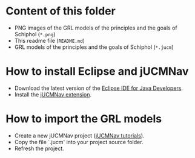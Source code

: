 # Content of this folder
* PNG images of the GRL models of the principles and the goals of Schiphol (`*.png`)
* This readme file (`README.md`)
* GRL models of the principles and the goals of Schiphol (`*.jucm`)

# How to install Eclipse and jUCMNav
* Download the latest version of the <a href="https://www.eclipse.org/downloads/">Eclipse IDE for Java Developers</a>.
* Install the <a href="http://jucmnav.softwareengineering.ca/ucm/bin/view/ProjetSEG/DownloadingAndInstallation">jUCMNav extension</a>.

# How to import the GRL models

* Create a new jUCMNav project (<a href="http://jucmnav.softwareengineering.ca/ucm/bin/view/ProjetSEG/JUCMNavTutorials">jUCMNav tutorials</a>).
* Copy the file `<FILENAME>.jucm' into your project source folder.
* Refresh the project.
